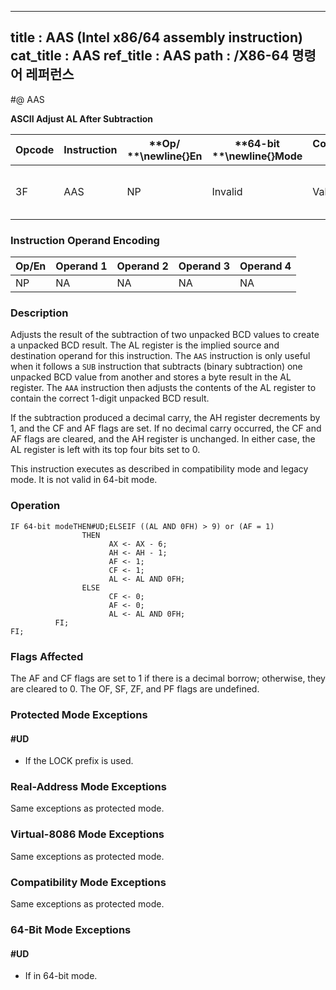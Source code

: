 ----------------------------
title : AAS (Intel x86/64 assembly instruction)
cat_title : AAS
ref_title : AAS
path : /X86-64 명령어 레퍼런스
----------------------------
#@ AAS

**ASCII Adjust AL After Subtraction**

|**Opcode**|**Instruction**|**Op/ **\newline{}**En**|**64-bit **\newline{}**Mode**|**Compat/**\newline{}**Leg Mode**|**Description**|
|----------|---------------|------------------------|-----------------------------|---------------------------------|---------------|
|3F|AAS|NP|Invalid|Valid|ASCII adjust AL after subtraction.|
### Instruction Operand Encoding


|Op/En|Operand 1|Operand 2|Operand 3|Operand 4|
|-----|---------|---------|---------|---------|
|NP|NA|NA|NA|NA|
### Description


Adjusts the result of the subtraction of two unpacked BCD values to create a unpacked BCD result. The AL register is the implied source and destination operand for this instruction. The `AAS` instruction is only useful when it follows a `SUB` instruction that subtracts (binary subtraction) one unpacked BCD value from another and stores a byte result in the AL register. The `AAA` instruction then adjusts the contents of the AL register to contain the correct 1-digit unpacked BCD result. 

If the subtraction produced a decimal carry, the AH register decrements by 1, and the CF and AF flags are set. If no decimal carry occurred, the CF and AF flags are cleared, and the AH register is unchanged. In either case, the AL register is left with its top four bits set to 0.

This instruction executes as described in compatibility mode and legacy mode. It is not valid in 64-bit mode.


### Operation

```info-verb
IF 64-bit modeTHEN#UD;ELSEIF ((AL AND 0FH) > 9) or (AF = 1)
                THEN
                      AX <- AX - 6;
                      AH <- AH - 1;
                      AF <- 1;
                      CF <- 1;
                      AL <- AL AND 0FH;
                ELSE
                      CF <- 0;
                      AF <- 0;
                      AL <- AL AND 0FH;
          FI;
FI;
```
### Flags Affected


The AF and CF flags are set to 1 if there is a decimal borrow; otherwise, they are cleared to 0. The OF, SF, ZF, and PF flags are undefined.


### Protected Mode Exceptions

#### #UD
* If the LOCK prefix is used.

### Real-Address Mode Exceptions



Same exceptions as protected mode.


### Virtual-8086 Mode Exceptions



Same exceptions as protected mode.


### Compatibility Mode Exceptions



Same exceptions as protected mode.


### 64-Bit Mode Exceptions

#### #UD
* If in 64-bit mode.
